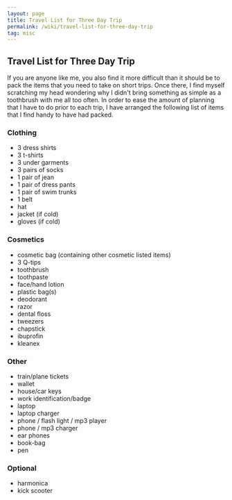 ```yaml
---
layout: page
title: Travel List for Three Day Trip
permalink: /wiki/travel-list-for-three-day-trip
tag: misc
---
```


## Travel List for Three Day Trip
If you are anyone like me, you also find it more difficult than it should be to pack the items that you need to take on short trips.  Once there, I find myself scratching my head wondering why I didn't bring something as simple as a toothbrush with me all too often.  In order to ease the amount of planning that I have to do prior to each trip, I have arranged the following list of items that I find handy to have had packed.

### Clothing
  * 3 dress shirts
  * 3 t-shirts
  * 3 under garments
  * 3 pairs of socks
  * 1 pair of jean
  * 1 pair of dress pants
  * 1 pair of swim trunks
  * 1 belt
  * hat
  * jacket (if cold)
  * gloves (if cold)

### Cosmetics
  * cosmetic bag (containing other cosmetic listed items)
  * 3 Q-tips
  * toothbrush
  * toothpaste
  * face/hand lotion
  * plastic bag(s)
  * deodorant
  * razor
  * dental floss
  * tweezers
  * chapstick
  * ibuprofin
  * kleanex

### Other
  * train/plane tickets
  * wallet
  * house/car keys
  * work identification/badge
  * laptop
  * laptop charger
  * phone / flash light / mp3 player
  * phone / mp3 charger
  * ear phones
  * book-bag
  * pen

### Optional
  * harmonica
  * kick scooter